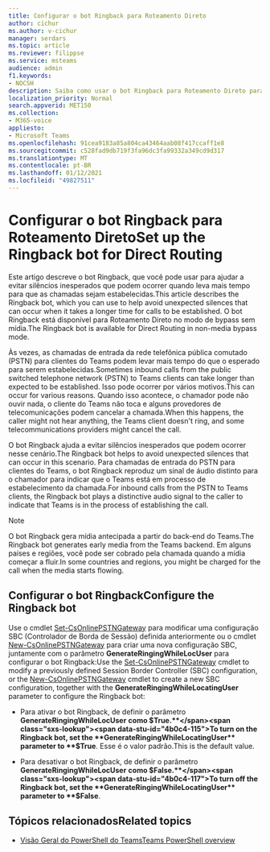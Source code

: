 ```yaml
---
title: Configurar o bot Ringback para Roteamento Direto
author: cichur
ms.author: v-cichur
manager: serdars
ms.topic: article
ms.reviewer: filippse
ms.service: msteams
audience: admin
f1.keywords:
- NOCSH
description: Saiba como usar o bot Ringback para Roteamento Direto para evitar silêncios inesperados que podem ocorrer quando uma chamada está sendo estabelecida.
localization_priority: Normal
search.appverid: MET150
ms.collection:
- M365-voice
appliesto:
- Microsoft Teams
ms.openlocfilehash: 91cea9183a85a804ca43464aab08f417ccaff1e8
ms.sourcegitcommit: c528fad9db719f3fa96dc3fa99332a349cd9d317
ms.translationtype: MT
ms.contentlocale: pt-BR
ms.lasthandoff: 01/12/2021
ms.locfileid: "49827511"
---
```

# <a name="set-up-the-ringback-bot-for-direct-routing"></a><span data-ttu-id="4b0c4-103">Configurar o bot Ringback para Roteamento Direto</span><span class="sxs-lookup"><span data-stu-id="4b0c4-103">Set up the Ringback bot for Direct Routing</span></span>

<span data-ttu-id="4b0c4-104">Este artigo descreve o bot Ringback, que você pode usar para ajudar a evitar silêncios inesperados que podem ocorrer quando leva mais tempo para que as chamadas sejam estabelecidas.</span><span class="sxs-lookup"><span data-stu-id="4b0c4-104">This article describes the Ringback bot, which you can use to help avoid unexpected silences that can occur when it takes a longer time for calls to be established.</span></span> <span data-ttu-id="4b0c4-105">O bot Ringback está disponível para Roteamento Direto no modo de bypass sem mídia.</span><span class="sxs-lookup"><span data-stu-id="4b0c4-105">The Ringback bot is available for Direct Routing in non-media bypass mode.</span></span>

<span data-ttu-id="4b0c4-106">Às vezes, as chamadas de entrada da rede telefônica pública comutado (PSTN) para clientes do Teams podem levar mais tempo do que o esperado para serem estabelecidas.</span><span class="sxs-lookup"><span data-stu-id="4b0c4-106">Sometimes inbound calls from the public switched telephone network (PSTN) to Teams clients can take longer than expected to be established.</span></span> <span data-ttu-id="4b0c4-107">Isso pode ocorrer por vários motivos.</span><span class="sxs-lookup"><span data-stu-id="4b0c4-107">This can occur for various reasons.</span></span> <span data-ttu-id="4b0c4-108">Quando isso acontece, o chamador pode não ouvir nada, o cliente do Teams não toca e alguns provedores de telecomunicações podem cancelar a chamada.</span><span class="sxs-lookup"><span data-stu-id="4b0c4-108">When this happens, the caller might not hear anything, the Teams client doesn't ring, and some telecommunications providers might cancel the call.</span></span>

<span data-ttu-id="4b0c4-109">O bot Ringback ajuda a evitar silêncios inesperados que podem ocorrer nesse cenário.</span><span class="sxs-lookup"><span data-stu-id="4b0c4-109">The Ringback bot helps to avoid unexpected silences that can occur in this scenario.</span></span> <span data-ttu-id="4b0c4-110">Para chamadas de entrada do PSTN para clientes do Teams, o bot Ringback reproduz um sinal de áudio distinto para o chamador para indicar que o Teams está em processo de estabelecimento da chamada.</span><span class="sxs-lookup"><span data-stu-id="4b0c4-110">For inbound calls from the PSTN to Teams clients, the Ringback bot plays a distinctive audio signal to the caller to indicate that Teams is in the process of establishing the call.</span></span>

> [!NOTE]
> <span data-ttu-id="4b0c4-111">O bot Ringback gera mídia antecipada a partir do back-end do Teams.</span><span class="sxs-lookup"><span data-stu-id="4b0c4-111">The Ringback bot generates early media from the Teams backend.</span></span> <span data-ttu-id="4b0c4-112">Em alguns países e regiões, você pode ser cobrado pela chamada quando a mídia começar a fluir.</span><span class="sxs-lookup"><span data-stu-id="4b0c4-112">In some countries and regions, you might be charged for the call when the media starts flowing.</span></span>

## <a name="configure-the-ringback-bot"></a><span data-ttu-id="4b0c4-113">Configurar o bot Ringback</span><span class="sxs-lookup"><span data-stu-id="4b0c4-113">Configure the Ringback bot</span></span>

<span data-ttu-id="4b0c4-114">Use o cmdlet [Set-CsOnlinePSTNGateway](https://docs.microsoft.com/powershell/module/skype/set-csonlinepstngateway) para modificar uma configuração SBC (Controlador de Borda de Sessão) definida anteriormente ou o cmdlet [New-CsOnlinePSTNGateway](https://docs.microsoft.com/powershell/module/skype/new-csonlinepstngateway) para criar uma nova configuração SBC, juntamente com o parâmetro **GenerateRingingWhileLocUser** para configurar o bot Ringback:</span><span class="sxs-lookup"><span data-stu-id="4b0c4-114">Use the [Set-CsOnlinePSTNGateway](https://docs.microsoft.com/powershell/module/skype/set-csonlinepstngateway) cmdlet to modify a previously defined Session Border Controller (SBC) configuration, or the [New-CsOnlinePSTNGateway](https://docs.microsoft.com/powershell/module/skype/new-csonlinepstngateway) cmdlet to create a new SBC configuration, together with the **GenerateRingingWhileLocatingUser** parameter to configure the Ringback bot:</span></span>

- <span data-ttu-id="4b0c4-115">Para ativar o bot Ringback, de definir o parâmetro **GenerateRingingWhileLocUser** **como $True.**</span><span class="sxs-lookup"><span data-stu-id="4b0c4-115">To turn on the Ringback bot, set the **GenerateRingingWhileLocatingUser** parameter to **$True**.</span></span> <span data-ttu-id="4b0c4-116">Esse é o valor padrão.</span><span class="sxs-lookup"><span data-stu-id="4b0c4-116">This is the default value.</span></span> 

- <span data-ttu-id="4b0c4-117">Para desativar o bot Ringback, de definir o parâmetro **GenerateRingingWhileLocUser** **como $False.**</span><span class="sxs-lookup"><span data-stu-id="4b0c4-117">To turn off the Ringback bot, set the **GenerateRingingWhileLocatingUser** parameter to **$False**.</span></span> 

## <a name="related-topics"></a><span data-ttu-id="4b0c4-118">Tópicos relacionados</span><span class="sxs-lookup"><span data-stu-id="4b0c4-118">Related topics</span></span>

- [<span data-ttu-id="4b0c4-119">Visão Geral do PowerShell do Teams</span><span class="sxs-lookup"><span data-stu-id="4b0c4-119">Teams PowerShell overview</span></span>](teams-powershell-overview.md)
